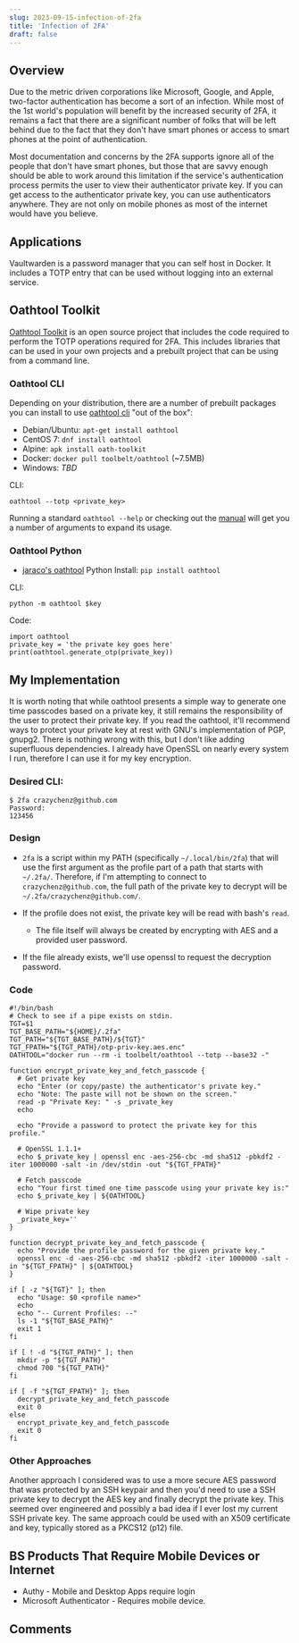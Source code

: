 ```yaml
---
slug: 2023-09-15-infection-of-2fa
title: 'Infection of 2FA'
draft: false
---
```


## Overview

Due to the metric driven corporations like Microsoft, Google, and Apple, two-factor authentication has become a sort of an infection. While most of the 1st world's population will benefit by the increased security of 2FA, it remains a fact that there are a significant number of folks that will be left behind due to the fact that they don't have smart phones or access to smart phones at the point of authentication.

<!-- truncate -->

Most documentation and concerns by the 2FA supports ignore all of the people that don't have smart phones, but those that are savvy enough should be able to work around this limitation if the service's authentication process permits the user to view their authenticator private key. If you can get access to the authenticator private key, you can use authenticators anywhere. They are not only on mobile phones as most of the internet would have you believe.

## Applications

Vaultwarden is a password manager that you can self host in Docker. It includes a TOTP entry that can be used without logging into an external service.

## Oathtool Toolkit

[Oathtool Toolkit](https://www.nongnu.org/oath-toolkit/) is an open source project that includes the code required to perform the TOTP operations required for 2FA. This includes libraries that can be used in your own projects and a prebuilt project that can be using from a command line.

### Oathtool CLI

Depending on your distribution, there are a number of prebuilt packages you can install to use [oathtool cli](https://www.nongnu.org/oath-toolkit/oathtool.1.html) "out of the box":

- Debian/Ubuntu: `apt-get install oathtool`
- CentOS 7: `dnf install oathtool`
- Alpine: `apk install oath-toolkit`
- Docker: `docker pull toolbelt/oathtool` (~7.5MB)
- Windows: _TBD_

CLI:

```
oathtool --totp <private_key>
```

Running a standard `oathtool --help` or checking out the [manual](https://www.nongnu.org/oath-toolkit/oathtool.1.html) will get you a number of arguments to expand its usage.

### Oathtool Python

- [jaraco's oathtool](https://github.com/jaraco/oathtool) Python Install: `pip install oathtool`

CLI:

```
python -m oathtool $key
```

Code:

```
import oathtool
private_key = 'the private key goes here'
print(oathtool.generate_otp(private_key))
```

## My Implementation

It is worth noting that while oathtool presents a simple way to generate one time passcodes based on a private key, it still remains the responsibility of the user to protect their private key. If you read the oathtool, it'll recommend ways to protect your private key at rest with GNU's implementation of PGP, gnupg2. There is nothing wrong with this, but I don't like adding superfluous dependencies. I already have OpenSSL on nearly every system I run, therefore I can use it for my key encryption.

### Desired CLI:

```
$ 2fa crazychenz@github.com
Password:
123456
```

### Design

- `2fa` is a script within my PATH (specifically `~/.local/bin/2fa`) that will use the first argument as the profile part of a path that starts with `~/.2fa/`. Therefore, if I'm attempting to connect to `crazychenz@github.com`, the full path of the private key to decrypt will be `~/.2fa/crazychenz@github.com/`.

- If the profile does not exist, the private key will be read with bash's `read`.
  - The file itself will always be created by encrypting with AES and a provided user password.

- If the file already exists, we'll use openssl to request the decryption password.

### Code

```
#!/bin/bash
# Check to see if a pipe exists on stdin.
TGT=$1
TGT_BASE_PATH="${HOME}/.2fa"
TGT_PATH="${TGT_BASE_PATH}/${TGT}"
TGT_FPATH="${TGT_PATH}/otp-priv-key.aes.enc"
OATHTOOL="docker run --rm -i toolbelt/oathtool --totp --base32 -"

function encrypt_private_key_and_fetch_passcode {
  # Get private key
  echo "Enter (or copy/paste) the authenticator's private key."
  echo "Note: The paste will not be shown on the screen."
  read -p "Private Key: " -s _private_key
  echo

  echo "Provide a password to protect the private key for this profile."

  # OpenSSL 1.1.1+
  echo $_private_key | openssl enc -aes-256-cbc -md sha512 -pbkdf2 -iter 1000000 -salt -in /dev/stdin -out "${TGT_FPATH}"

  # Fetch passcode
  echo "Your first timed one time passcode using your private key is:"
  echo $_private_key | ${OATHTOOL}

  # Wipe private key
  _private_key=''
}

function decrypt_private_key_and_fetch_passcode {
  echo "Provide the profile password for the given private key."
  openssl enc -d -aes-256-cbc -md sha512 -pbkdf2 -iter 1000000 -salt -in "${TGT_FPATH}" | ${OATHTOOL}
}

if [ -z "${TGT}" ]; then
  echo "Usage: $0 <profile name>"
  echo
  echo "-- Current Profiles: --"
  ls -1 "${TGT_BASE_PATH}"
  exit 1
fi

if [ ! -d "${TGT_PATH}" ]; then
  mkdir -p "${TGT_PATH}"
  chmod 700 "${TGT_PATH}"
fi

if [ -f "${TGT_FPATH}" ]; then
  decrypt_private_key_and_fetch_passcode
  exit 0
else
  encrypt_private_key_and_fetch_passcode
  exit 0
fi
```

### Other Approaches

Another approach I considered was to use a more secure AES password that was protected by an SSH keypair and then you'd need to use a SSH private key to decrypt the AES key and finally decrypt the private key. This seemed over engineered and possibly a bad idea if I ever lost my current SSH private key. The same approach could be used with an X509 certificate and key, typically stored as a PKCS12 (p12) file.

## BS Products That Require Mobile Devices or Internet

- Authy - Mobile and Desktop Apps require login
- Microsoft Authenticator - Requires mobile device.

## Comments

<Comments />
